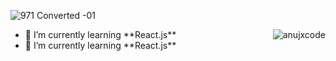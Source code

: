 ![971  Converted -01](https://github.com/anujxcode/Intro/assets/106525163/16283180-e7e1-43cd-b19c-82620af53dcf)

<img align="Right" src="https://github-readme-stats.vercel.app/api/top-langs?username=anujxcode&show_icons=true&locale=en&layout=compact" alt="anujxcode" />

<ul align="left" >
 <li> 🌱 I’m currently learning **React.js** <br></li>
 <li> 🌱 I’m currently learning **React.js** <br></li>
</ul>



